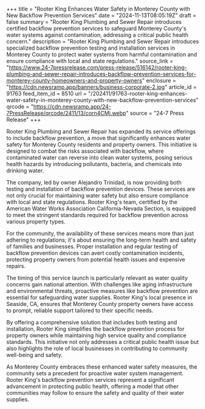 +++
title = "Rooter King Enhances Water Safety in Monterey County with New Backflow Prevention Services"
date = "2024-11-13T08:05:19Z"
draft = false
summary = "Rooter King Plumbing and Sewer Repair introduces certified backflow prevention services to safeguard Monterey County's water systems against contamination, addressing a critical public health concern."
description = "Rooter King Plumbing and Sewer Repair introduces specialized backflow prevention testing and installation services in Monterey County to protect water systems from harmful contamination and ensure compliance with local and state regulations."
source_link = "https://www.24-7pressrelease.com/press-release/516142/rooter-king-plumbing-and-sewer-repair-introduces-backflow-prevention-services-for-monterey-county-homeowners-and-property-owners"
enclosure = "https://cdn.newsramp.app/banners/business-corporate-2.jpg"
article_id = 91763
feed_item_id = 8510
url = "/202411/91763-rooter-king-enhances-water-safety-in-monterey-county-with-new-backflow-prevention-services"
qrcode = "https://cdn.newsramp.app/24-7PressRelease/qrcode/2411/13/corn4CMj.webp"
source = "24-7 Press Release"
+++

<p>Rooter King Plumbing and Sewer Repair has expanded its service offerings to include backflow prevention, a move that significantly enhances water safety for Monterey County residents and property owners. This initiative is designed to combat the risks associated with backflow, where contaminated water can reverse into clean water systems, posing serious health hazards by introducing pollutants, bacteria, and chemicals into drinking water.</p><p>The company, led by owner Alejandro Trinidad, is now providing both testing and installation of backflow prevention devices. These services are not only crucial for maintaining water safety but also ensure compliance with local and state regulations. Rooter King's team, certified by the American Water Works Association California-Nevada Section, is equipped to meet the stringent standards required for backflow prevention across various property types.</p><p>For the community, the availability of these services means more than just adhering to regulations; it's about ensuring the long-term health and safety of families and businesses. Proper installation and regular testing of backflow prevention devices can avert costly contamination incidents, protecting property owners from potential health issues and expensive repairs.</p><p>The timing of this service launch is particularly relevant as water quality concerns gain national attention. With challenges like aging infrastructure and environmental threats, proactive measures like backflow prevention are essential for safeguarding water supplies. Rooter King's local presence in Seaside, CA, ensures that Monterey County property owners have access to prompt, reliable support tailored to their specific needs.</p><p>By offering a comprehensive solution that includes both testing and installation, Rooter King simplifies the backflow prevention process for property owners while maintaining high service quality and compliance standards. This initiative not only addresses a critical public health issue but also highlights the role of local businesses in contributing to community well-being and safety.</p><p>As Monterey County embraces these enhanced water safety measures, the community sets a precedent for proactive water system management. Rooter King's backflow prevention services represent a significant advancement in protecting public health, offering a model that other communities may follow to ensure the safety and quality of their water supplies.</p>